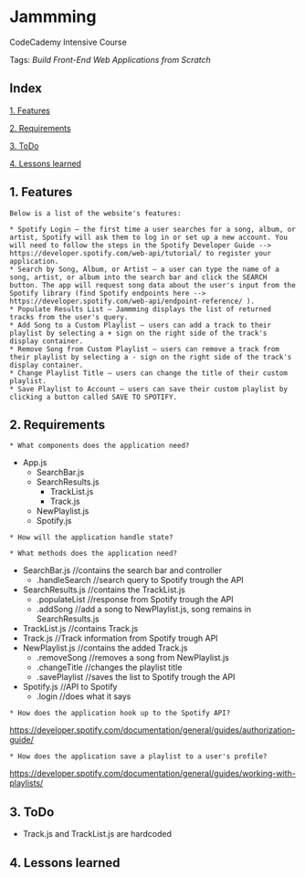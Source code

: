 # Jammming
CodeCademy Intensive Course

Tags: *Build Front-End Web Applications from Scratch*

## Index

[1. Features](#1-features/) 

[2. Requirements](#2-requirements/)

[3. ToDo](#3-todo/)

[4. Lessons learned](#4-lessons-learned)


## 1. Features
```
Below is a list of the website's features:

* Spotify Login — the first time a user searches for a song, album, or artist, Spotify will ask them to log in or set up a new account. You will need to follow the steps in the Spotify Developer Guide --> https://developer.spotify.com/web-api/tutorial/ to register your application.
* Search by Song, Album, or Artist — a user can type the name of a song, artist, or album into the search bar and click the SEARCH button. The app will request song data about the user's input from the Spotify library (find Spotify endpoints here --> https://developer.spotify.com/web-api/endpoint-reference/ ).
* Populate Results List — Jammming displays the list of returned tracks from the user's query.
* Add Song to a Custom Playlist — users can add a track to their playlist by selecting a + sign on the right side of the track's display container.
* Remove Song from Custom Playlist — users can remove a track from their playlist by selecting a - sign on the right side of the track's display container.
* Change Playlist Title — users can change the title of their custom playlist.
* Save Playlist to Account — users can save their custom playlist by clicking a button called SAVE TO SPOTIFY.
```


## 2. Requirements
```
* What components does the application need?
```
* App.js
  * SearchBar.js
  * SearchResults.js
    * TrackList.js
    * Track.js
  * NewPlaylist.js
  * Spotify.js

```
* How will the application handle state?
```

```
* What methods does the application need?
```
* SearchBar.js //contains the search bar and controller
  * .handleSearch //search query to Spotify trough the API
* SearchResults.js //contains the TrackList.js
  * .populateList //response from Spotify trough the API
  * .addSong //add a song to NewPlaylist.js, song remains in SearchResults.js
* TrackList.js //contains Track.js
* Track.js //Track information from Spotify trough API
* NewPlaylist.js //contains the added Track.js
  * .removeSong //removes a song from NewPlaylist.js
  * .changeTitle //changes the playlist title
  * .savePlaylist //saves the list to Spotify trough the API
* Spotify.js //API to Spotify
  * .login //does what it says

```
* How does the application hook up to the Spotify API?
```
https://developer.spotify.com/documentation/general/guides/authorization-guide/

```
* How does the application save a playlist to a user's profile?
```
https://developer.spotify.com/documentation/general/guides/working-with-playlists/


## 3. ToDo
* Track.js and TrackList.js are hardcoded


## 4. Lessons learned